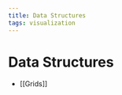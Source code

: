 ```yaml
---
title: Data Structures
tags: visualization
---
```


# Data Structures
- [[Grids]]


















































































